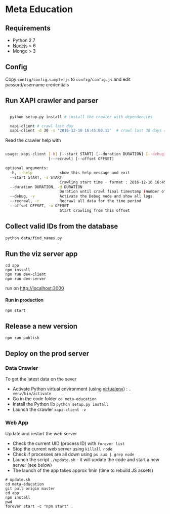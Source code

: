 # Meta Education


## Requirements

* Python 2.7
* [Nodejs](https://nodejs.org/en/) > 6
* Mongo > 3

## Config

Copy `config/config.sample.js` to `config/config.js` and edit passord/username credentials

## Run XAPI crawler and parser

```bash

  python setup.py install # install the crawler with dependencies

  xapi-client # crawl last day
  xapi-client -d 30 -s '2016-12-10 16:45:00.12'  # crawl last 30 days starting from Oct 12, 4:45pm

```

Read the crawler help with


```bash

usage: xapi-client [-h] [--start START] [--duration DURATION] [--debug]
                   [--recrawl] [--offset OFFSET]

optional arguments:
  -h, --help            show this help message and exit
  --start START, -s START
                        Crawling start time - format : 2016-12-10 16:45:00.12
  --duration DURATION, -d DURATION
                        Duration until crawl final timestamp (number of days)
  --debug, -v           Activate the Debug mode and show all logs
  --recrawl, -r         Recrawl all data for the time period
  --offset OFFSET, -o OFFSET
                        Start crawling from this offset

```

## Collect valid IDs from the database

```bash
python data/find_names.py
```

## Run the viz server app

```
cd app
npm install
npm run dev-client
npm run dev-server
```

run on [http://localhost:3000](http://localhost:3000)

#### Run in production

```
npm start
```

## Release a new version

```
npm run publish
```

## Deploy on the prod server

### Data Crawler

To get the latest data on the sever
 
- Activate Python virtual environment (using [virtualenv](https://virtualenv.pypa.io/en/stable/)) : `. venv/bin/activate`
- Go in the code folder `cd meta-education`
- Install the Python lib `python setup.py install`
- Launch the crawler `xapi-client -v`

### Web App

Update and restart the web server

- Check the current UID (process ID) with `forever list`
- Stop the current web server using `killall node`
- Check if processes are all down using `ps aux | grep node`
- Launch the script `./update.sh` - it will update the code and start a new server (see below)
- The launch of the app takes approx 1min (time to rebuild JS assets)

```
# update.sh
cd meta-education
git pull origin master
cd app
npm install
pwd
forever start -c "npm start" .
```

